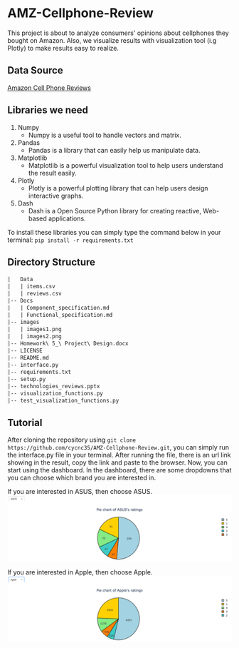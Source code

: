 # AMZ-Cellphone-Review

This project is about to analyze consumers' opinions about cellphones they bought on Amazon.
Also, we visualize results with visualization tool (i.g Plotly) to make results easy to realize.

## Data Source

[Amazon Cell Phone Reviews](https://www.kaggle.com/grikomsn/amazon-cell-phones-reviews)

## Libraries we need

1. Numpy
    - Numpy is a useful tool to handle vectors and matrix.
2. Pandas
    - Pandas is a library that can easily help us manipulate data.
3. Matplotlib
    - Matplotlib is a powerful visualization tool to help users understand the result easily.
4. Plotly
    - Plotly is a powerful plotting library that can help users design interactive graphs.
5. Dash
    - Dash is a Open Source Python library for creating reactive, Web-based applications.

To install these libraries you can simply type the command below in your terminal:
`pip install -r requirements.txt`

## Directory Structure
```
|   Data
|   | items.csv
|   | reviews.csv
|-- Docs
|   | Component_specification.md
|   | Functional_specification.md
|-- images
|   | images1.png
|   | images2.png
|-- Homework\ 5_\ Project\ Design.docx
|-- LICENSE
|-- README.md
|-- interface.py
|-- requirements.txt
|-- setup.py
|-- technologies_reviews.pptx
|-- visualization_functions.py
|-- test_visualization_functions.py
```

## Tutorial
After cloning the repository using `git clone https://github.com/cycnc35/AMZ-Cellphone-Review.git`, 
you can simply run the interface.py file in your terminal. After running the file, there is an url
link showing in the result, copy the link and paste to the browser. Now, you can start using the dashboard.
In the dashboard, there are some dropdowns that you can choose which brand you are interested in.

If you are interested in ASUS, then choose ASUS.
![Tutorial](https://github.com/cycnc35/AMZ-Cellphone-Review/blob/master/images/image1.png)

If you are interested in Apple, then choose Apple.
![Tutorial](https://github.com/cycnc35/AMZ-Cellphone-Review/blob/master/images/image2.png)